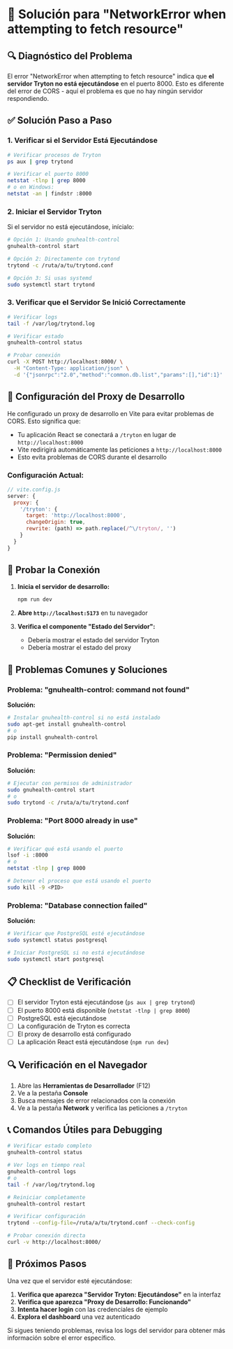 # 🚨 Solución para "NetworkError when attempting to fetch resource"

## 🔍 Diagnóstico del Problema

El error "NetworkError when attempting to fetch resource" indica que **el servidor Tryton no está ejecutándose** en el puerto 8000. Esto es diferente del error de CORS - aquí el problema es que no hay ningún servidor respondiendo.

## ✅ Solución Paso a Paso

### 1. Verificar si el Servidor Está Ejecutándose

```bash
# Verificar procesos de Tryton
ps aux | grep trytond

# Verificar el puerto 8000
netstat -tlnp | grep 8000
# o en Windows:
netstat -an | findstr :8000
```

### 2. Iniciar el Servidor Tryton

Si el servidor no está ejecutándose, inícialo:

```bash
# Opción 1: Usando gnuhealth-control
gnuhealth-control start

# Opción 2: Directamente con trytond
trytond -c /ruta/a/tu/trytond.conf

# Opción 3: Si usas systemd
sudo systemctl start trytond
```

### 3. Verificar que el Servidor Se Inició Correctamente

```bash
# Verificar logs
tail -f /var/log/trytond.log

# Verificar estado
gnuhealth-control status

# Probar conexión
curl -X POST http://localhost:8000/ \
  -H "Content-Type: application/json" \
  -d '{"jsonrpc":"2.0","method":"common.db.list","params":[],"id":1}'
```

## 🔧 Configuración del Proxy de Desarrollo

He configurado un proxy de desarrollo en Vite para evitar problemas de CORS. Esto significa que:

- Tu aplicación React se conectará a `/tryton` en lugar de `http://localhost:8000`
- Vite redirigirá automáticamente las peticiones a `http://localhost:8000`
- Esto evita problemas de CORS durante el desarrollo

### Configuración Actual:

```javascript
// vite.config.js
server: {
  proxy: {
    '/tryton': {
      target: 'http://localhost:8000',
      changeOrigin: true,
      rewrite: (path) => path.replace(/^\/tryton/, '')
    }
  }
}
```

## 🧪 Probar la Conexión

1. **Inicia el servidor de desarrollo:**
   ```bash
   npm run dev
   ```

2. **Abre `http://localhost:5173`** en tu navegador

3. **Verifica el componente "Estado del Servidor":**
   - Debería mostrar el estado del servidor Tryton
   - Debería mostrar el estado del proxy

## 🚨 Problemas Comunes y Soluciones

### Problema: "gnuhealth-control: command not found"

**Solución:**
```bash
# Instalar gnuhealth-control si no está instalado
sudo apt-get install gnuhealth-control
# o
pip install gnuhealth-control
```

### Problema: "Permission denied"

**Solución:**
```bash
# Ejecutar con permisos de administrador
sudo gnuhealth-control start
# o
sudo trytond -c /ruta/a/tu/trytond.conf
```

### Problema: "Port 8000 already in use"

**Solución:**
```bash
# Verificar qué está usando el puerto
lsof -i :8000
# o
netstat -tlnp | grep 8000

# Detener el proceso que está usando el puerto
sudo kill -9 <PID>
```

### Problema: "Database connection failed"

**Solución:**
```bash
# Verificar que PostgreSQL esté ejecutándose
sudo systemctl status postgresql

# Iniciar PostgreSQL si no está ejecutándose
sudo systemctl start postgresql
```

## 📋 Checklist de Verificación

- [ ] El servidor Tryton está ejecutándose (`ps aux | grep trytond`)
- [ ] El puerto 8000 está disponible (`netstat -tlnp | grep 8000`)
- [ ] PostgreSQL está ejecutándose
- [ ] La configuración de Tryton es correcta
- [ ] El proxy de desarrollo está configurado
- [ ] La aplicación React está ejecutándose (`npm run dev`)

## 🔍 Verificación en el Navegador

1. Abre las **Herramientas de Desarrollador** (F12)
2. Ve a la pestaña **Console**
3. Busca mensajes de error relacionados con la conexión
4. Ve a la pestaña **Network** y verifica las peticiones a `/tryton`

## 📞 Comandos Útiles para Debugging

```bash
# Verificar estado completo
gnuhealth-control status

# Ver logs en tiempo real
gnuhealth-control logs
# o
tail -f /var/log/trytond.log

# Reiniciar completamente
gnuhealth-control restart

# Verificar configuración
trytond --config-file=/ruta/a/tu/trytond.conf --check-config

# Probar conexión directa
curl -v http://localhost:8000/
```

## 🎯 Próximos Pasos

Una vez que el servidor esté ejecutándose:

1. **Verifica que aparezca "Servidor Tryton: Ejecutándose"** en la interfaz
2. **Verifica que aparezca "Proxy de Desarrollo: Funcionando"**
3. **Intenta hacer login** con las credenciales de ejemplo
4. **Explora el dashboard** una vez autenticado

Si sigues teniendo problemas, revisa los logs del servidor para obtener más información sobre el error específico.
